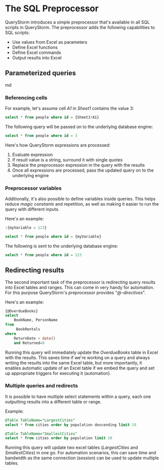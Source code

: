 # The SQL Preprocessor

QueryStorm introduces a simple preprocessor that's available in all SQL scripts in QueryStorm. The preprocessor adds the following capabilities to SQL scripts:

- Use values from Excel as parameters
- Define Excel functions
- Define Excel commands
- Output results into Excel


## Parameterized queries
md

### Referencing cells

For example, let's assume cell *A1* in *Sheet1* contains the value 3:

```sql
select * from people where id = {Sheet1!A1}
```

The following query will be passed on to the underlying database engine:

```sql
select * from people where id = 3
```

Here's how QueryStorm expressions are processed:
1. Evaluate expression
1. If result value is a string, surround it with single quotes
1. Replace the preprocessor expression in the query with the results
1. Once all expressions are processed, pass the updated query on to the underlying engine 

### Preprocessor variables

Additionally, it's also possible to define variables inside queries. This helps reduce *magic constants* and repetition, as well as making it easier to run the query with different inputs.

Here's an example:

```sql
:{myVariable = 123}

select * from people where id = {myVariable}
```
The following is sent to the underlying database engine:
```sql
select * from people where id = 123
```


## Redirecting results
The second important task of the preprocessor is redirecting query results into Excel tables and ranges. This can come in very handy for automation. For this purpose QueryStorm's preprocessor provides "*@-directives*".

Here's an example:

```sql
{@OverdueBooks}
select
    BookName, PersonName
from
     BookRentals
where
    ReturnDate < date()
    and Returned=0
```

Running this query will immediately update the *OverdueBooks* table in Excel with the results. This saves time if we're working on a query and always writing the results into the same Excel table, but more importantly, it enables automatic update of an Excel table if we embed the query and set up appropriate triggers for executing it (automation).

### Multiple queries and redirects

It is possible to have multiple select statements within a query, each one outputting results into a different table or range.

Example:

```sql
@Table TableName="LargestCities"
select * from cities order by population descending limit 10

@Table TableName="SmallestCities"
select * from cities order by population limit 10 
```

Running this query will update two excel tables (*LargestCities* and *SmallestCities*) in one go. For automation scenarios, this can save time and bandwidth as the same connection (session) can be used to update multiple tables.
